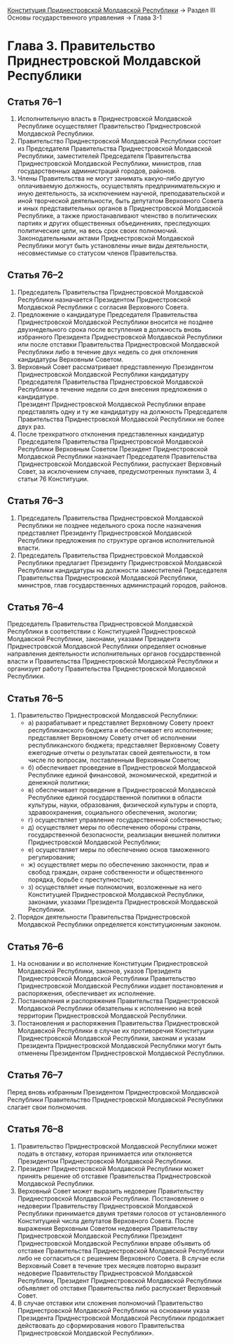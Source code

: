 [Конституция Приднестровской Молдавской Республики](README.md) → Раздел III Основы государственного управления → Глава 3-1

# Глава 3. Правительство Приднестровской Молдавской Республики

## <a name="article-76-1"></a> Статья 76–1

1. Исполнительную власть в Приднестровской Молдавской Республике осуществляет Правительство Приднестровской Молдавской Республики.
2. Правительство Приднестровской Молдавской Республики состоит из Председателя Правительства Приднестровской Молдавской Республики, заместителей Председателя Правительства Приднестровской Молдавской Республики, министров, глав государственных администраций городов, районов.
3. Члены Правительства не могут занимать какую–либо другую оплачиваемую должность, осуществлять предпринимательскую и иную деятельность, за исключением научной, преподавательской и иной творческой деятельности, быть депутатом Верховного Совета и иных представительных органов в Приднестровской Молдавской Республике, а также приостанавливают членство в политических партиях и других общественных объединениях, преследующих политические цели, на весь срок своих полномочий.<br/>Законодательными актами Приднестровской Молдавской Республики могут быть установлены иные виды деятельности, несовместимые со статусом членов Правительства.

## <a name="article-76-2"></a> Статья 76–2

1. Председатель Правительства Приднестровской Молдавской Республики назначается Президентом Приднестровской Молдавской Республики с согласия Верховного Совета.
2. Предложение о кандидатуре Председателя Правительства Приднестровской Молдавской Республики вносится не позднее двухнедельного срока после вступления в должность вновь избранного Президента Приднестровской Молдавской Республики или после отставки Правительства Приднестровской Молдавской Республики либо в течение двух недель со дня отклонения кандидатуры Верховным Советом.
3. Верховный Совет рассматривает представленную Президентом Приднестровской Молдавской Республики кандидатуру Председателя Правительства Приднестровской Молдавской Республики в течение недели со дня внесения предложения о кандидатуре.<br/>Президент Приднестровской Молдавской Республики вправе представлять одну и ту же кандидатуру на должность Председателя Правительства Приднестровской Молдавской Республики не более двух раз.
4. После трехкратного отклонения представленных кандидатур Председателя Правительства Приднестровской Молдавской Республики Верховным Советом Президент Приднестровской Молдавской Республики назначает Председателя Правительства Приднестровской Молдавской Республики, распускает Верховный Совет, за исключением случаев, предусмотренных пунктами 3, 4 статьи 76 Конституции.

## <a name="article-76-3"></a> Статья 76–3

1. Председатель Правительства Приднестровской Молдавской Республики не позднее недельного срока после назначения представляет Президенту Приднестровской Молдавской Республики предложения по структуре органов исполнительной власти.
2. Председатель Правительства Приднестровской Молдавской Республики предлагает Президенту Приднестровской Молдавской Республики кандидатуры на должности заместителей Председателя Правительства Приднестровской Молдавской Республики, министров, глав государственных администраций городов, районов.

## <a name="article-76-4"></a> Статья 76–4

Председатель Правительства Приднестровской Молдавской Республики в соответствии с Конституцией Приднестровской Молдавской Республики, законами, указами Президента Приднестровской Молдавской Республики определяет основные направления деятельности исполнительных органов государственной власти и Правительства Приднестровской Молдавской Республики и организует работу Правительства Приднестровской Молдавской Республики.

## <a name="article-76-5"></a> Статья 76–5

1. Правительство Приднестровской Молдавской Республики:
	- а) разрабатывает и представляет Верховному Совету проект республиканского бюджета и обеспечивает его исполнение; представляет Верховному Совету отчет об исполнении республиканского бюджета; представляет Верховному Совету ежегодные отчеты о результатах своей деятельности, в том числе по вопросам, поставленным Верховным Советом;
	- б) обеспечивает проведение в Приднестровской Молдавской Республике единой финансовой, экономической, кредитной и денежной политики;
	- в) обеспечивает проведение в Приднестровской Молдавской Республике единой государственной политики в области культуры, науки, образования, физической культуры и спорта, здравоохранения, социального обеспечения, экологии;
	- г) осуществляет управление государственной собственностью;
	- д) осуществляет меры по обеспечению обороны страны, государственной безопасности, реализации внешней политики Приднестровской Молдавской Республики;
	- е) осуществляет меры по обеспечению основ таможенного регулирования;
	- ж) осуществляет меры по обеспечению законности, прав и свобод граждан, охране собственности и общественного порядка, борьбе с преступностью;
	- з) осуществляет иные полномочия, возложенные на него Конституцией Приднестровской Молдавской Республики, законами, указами Президента Приднестровской Молдавской Республики.
2. Порядок деятельности Правительства Приднестровской Молдавской Республики определяется конституционным законом.

## <a name="article-76-6"></a> Статья 76–6

1. На основании и во исполнение Конституции Приднестровской Молдавской Республики, законов, указов Президента Приднестровской Молдавской Республики Правительство Приднестровской Молдавской Республики издает постановления и распоряжения, обеспечивает их исполнение.
2. Постановления и распоряжения Правительства Приднестровской Молдавской Республики обязательны к исполнению на всей территории Приднестровской Молдавской Республики.
3. Постановления и распоряжения Правительства Приднестровской Молдавской Республики в случае их противоречия Конституции Приднестровской Молдавской Республики, законам и указам Президента Приднестровской Молдавской Республики могут быть отменены Президентом Приднестровской Молдавской Республики.

## <a name="article-76-7"></a> Статья 76–7

Перед вновь избранным Президентом Приднестровской Молдавской Республики Правительство Приднестровской Молдавской Республики слагает свои полномочия.

## <a name="article-76-8"></a> Статья 76–8

1. Правительство Приднестровской Молдавской Республики может подать в отставку, которая принимается или отклоняется Президентом Приднестровской Молдавской Республики.
2. Президент Приднестровской Молдавской Республики может принять решение об отставке Правительства Приднестровской Молдавской Республики.
3. Верховный Совет может выразить недоверие Правительству Приднестровской Молдавской Республики. Постановление о недоверии Правительству Приднестровской Молдавской Республики принимается двумя третями голосов от установленного Конституцией числа депутатов Верховного Совета. После выражения Верховным Советом недоверия Правительству Приднестровской Молдавской Республики Президент Приднестровской Молдавской Республики вправе объявить об отставке Правительства Приднестровской Молдавской Республики либо не согласиться с решением Верховного Совета. В случае если Верховный Совет в течение трех месяцев повторно выразит недоверие Правительству Приднестровской Молдавской Республики, Президент Приднестровской Молдавской Республики объявляет об отставке Правительства либо распускает Верховный Совет.
4. В случае отставки или сложения полномочий Правительство Приднестровской Молдавской Республики на основании указа Президента Приднестровской Молдавской Республики продолжает действовать до сформирования нового Правительства Приднестровской Молдавской Республики».